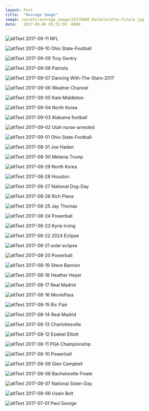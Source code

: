 ```yaml
---
layout: Post
title:  "Average Image"
image: /assets/average_image/20170808_Bachelorette-Finale.jpg
date:   2017-08-06 05:33:59 -0800
---
```


![altText](/assets/average_image/20170911_NFL.jpg)
2017-09-11 NFL

![altText](/assets/average_image/20170910_Ohio-State-Football.jpg)
2017-09-10 Ohio State-Football

![altText](/assets/average_image/20170909_Troy-Gentry.jpg)
2017-09-09 Troy Gentry

![altText](/assets/average_image/20170908_Patriots.jpg)
2017-09-08 Patriots

![altText](/assets/average_image/20170907_Dancing-With-The-Stars-2017.jpg)
2017-09-07 Dancing With-The-Stars-2017

![altText](/assets/average_image/20170906_Weather-Channel.jpg)
2017-09-06 Weather Channel

![altText](/assets/average_image/20170905_Kate-Middleton.jpg)
2017-09-05 Kate Middleton

![altText](/assets/average_image/20170904_North-Korea.jpg)
2017-09-04 North Korea

![altText](/assets/average_image/20170903_Alabama-football.jpg)
2017-09-03 Alabama football

![altText](/assets/average_image/20170902_Utah-nurse-arrested.jpg)
2017-09-02 Utah nurse-arrested

![altText](/assets/average_image/20170901_Ohio-State-Football.jpg)
2017-09-01 Ohio State-Football

![altText](/assets/average_image/20170831_Joe-Haden.jpg)
2017-08-31 Joe Haden

![altText](/assets/average_image/20170830_Melania-Trump.jpg)
2017-08-30 Melania Trump

![altText](/assets/average_image/20170829_North-Korea.jpg)
2017-08-29 North Korea

![altText](/assets/average_image/20170828_Houston.jpg)
2017-08-28 Houston

![altText](/assets/average_image/20170827_National-Dog-Day.jpg)
2017-08-27 National Dog-Day

![altText](/assets/average_image/20170826_Rich-Piana.jpg)
2017-08-26 Rich Piana

![altText](/assets/average_image/20170825_Jay-Thomas.jpg)
2017-08-25 Jay Thomas

![altText](/assets/average_image/20170824_Powerball.jpg)
2017-08-24 Powerball

![altText](/assets/average_image/20170823_Kyrie-Irving.jpg)
2017-08-23 Kyrie Irving

![altText](/assets/average_image/20170822_2024-Eclipse.jpg)
2017-08-22 2024 Eclipse

![altText](/assets/average_image/20170821_solar-eclipse.jpg)
2017-08-21 solar eclipse

![altText](/assets/average_image/20170820_Powerball.jpg)
2017-08-20 Powerball

![altText](/assets/average_image/20170819_Steve-Bannon.jpg)
2017-08-19 Steve Bannon

![altText](/assets/average_image/20170818_Heather-Heyer.jpg)
2017-08-18 Heather Heyer

![altText](/assets/average_image/20170817_Real-Madrid.jpg)
2017-08-17 Real Madrid

![altText](/assets/average_image/20170816_MoviePass.jpg)
2017-08-16 MoviePass

![altText](/assets/average_image/20170815_Ric-Flair.jpg)
2017-08-15 Ric Flair

![altText](/assets/average_image/20170814_Real-Madrid.jpg)
2017-08-14 Real Madrid

![altText](/assets/average_image/20170813_Charlottesville.jpg)
2017-08-13 Charlottesville

![altText](/assets/average_image/20170812_Ezekiel-Elliott.jpg)
2017-08-12 Ezekiel Elliott

![altText](/assets/average_image/20170811_PGA-Championship.jpg)
2017-08-11 PGA Championship

![altText](/assets/average_image/20170810_Powerball.jpg)
2017-08-10 Powerball

![altText](/assets/average_image/20170809_Glen-Campbell.jpg)
2017-08-09 Glen Campbell

![altText](/assets/average_image/20170808_Bachelorette-Finale.jpg)
2017-08-08 Bachelorette Finale

![altText](/assets/average_image/20170807_National-Sister-Day.jpg)
2017-08-07 National Sister-Day

![altText](/assets/average_image/20170806_Usain-Bolt.jpg)
2017-08-06 Usain Bolt

![altText](/assets/average_image/20170701_Paul-George.jpg)
2017-07-01 Paul George

